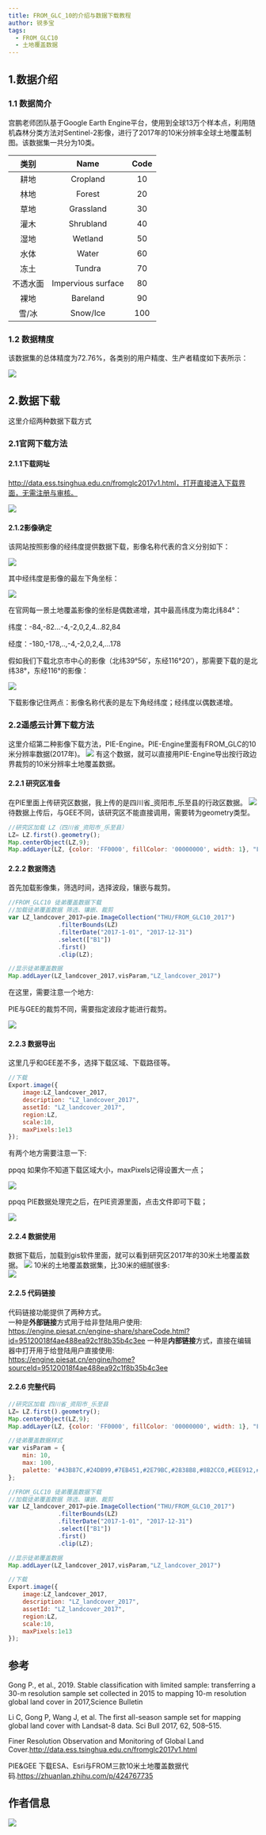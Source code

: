 ```yaml
---
title: FROM_GLC_10的介绍与数据下载教程
author: 锐多宝
tags:
  - FROM_GLC10
  - 土地覆盖数据
---
```

## 1.数据介绍

### 1.1 数据简介

宫鹏老师团队基于Google Earth Engine平台，使用到全球13万个样本点，利用随机森林分类方法对Sentinel-2影像，进行了2017年的10米分辨率全球土地覆盖制图。该数据集一共分为10类。

|   类别   |        Name         | Code |
| :------: | :-----------------: | :--: |
|   耕地   |      Cropland       |  10  |
|   林地   |       Forest        |  20  |
|   草地   |      Grassland      |  30  |
|   灌木   |      Shrubland      |  40  |
|   湿地   |       Wetland       |  50  |
|   水体   |        Water        |  60  |
|   冻土   |       Tundra        |  70  |
| 不透水面 | Impervious  surface |  80  |
|   裸地   |      Bareland       |  90  |
|  雪/冰   |      Snow/Ice       | 100  |

### 1.2 数据精度

该数据集的总体精度为72.76%，各类别的用户精度、生产者精度如下表所示：

![](http://pics.landcover100.com/pics//image/20211204203452.png)

## 2.数据下载

这里介绍两种数据下载方式

### 2.1官网下载方法

#### 2.1.1下载网址

http://data.ess.tsinghua.edu.cn/fromglc2017v1.html，打开直接进入下载界面，无需注册与审核。

![](https://gitee.com/kitmyfaceplease/image_upload/raw/master/img/202112031749311.png)

#### 2.1.2影像确定

该网站按照影像的经纬度提供数据下载，影像名称代表的含义分别如下：

![](http://pics.landcover100.com/pics//image/20211204200300.png)

其中经纬度是影像的最左下角坐标：

![](http://pics.landcover100.com/pics//image/20211204202121.png)

在官网每一景土地覆盖影像的坐标是偶数递增，其中最高纬度为南北纬84°：

纬度：-84,-82...-4,-2,0,2,4...82,84

经度：-180,-178,..,-4,-2,0,2,4,...178

假如我们下载北京市中心的影像（北纬39°56′，东经116°20′），那需要下载的是北纬38°，东经116°的影像：

![](http://pics.landcover100.com/pics//image/20211204201836.png)

下载影像记住两点：影像名称代表的是左下角经纬度；经纬度以偶数递增。

### 2.2遥感云计算下载方法

这里介绍第二种影像下载方法，PIE-Engine。PIE-Engine里面有FROM_GLC的10米分辨率数据(2017年)。
![](http://pics.landcover100.com/pics//image/20211016233628.png) 
有这个数据，就可以直接用PIE-Engine导出按行政边界裁剪的10米分辨率土地覆盖数据。

#### 2.2.1 研究区准备
在PIE里面上传研究区数据，我上传的是四川省_资阳市_乐至县的行政区数据。
![](http://pics.landcover100.com/pics//image/20211016223921.png)
待数据上传后，与GEE不同，该研究区不能直接调用，需要转为geometry类型。
```javascript
//研究区加载 LZ（四川省_资阳市_乐至县）
LZ= LZ.first().geometry(); 
Map.centerObject(LZ,9);    
Map.addLayer(LZ, {color: 'FF0000', fillColor: '00000000', width: 1}, "LZ")
```
#### 2.2.2 数据筛选
首先加载影像集，筛选时间，选择波段，镶嵌与裁剪。
```javascript
//FROM_GLC10 徒弟覆盖数据下载                  
//加载徒弟覆盖数据 筛选、镶嵌、裁剪  
var LZ_landcover_2017=pie.ImageCollection("THU/FROM_GLC10_2017")
              .filterBounds(LZ)
              .filterDate("2017-1-01", "2017-12-31")
              .select(["B1"])
              .first()
              .clip(LZ);

//显示徒弟覆盖数据
Map.addLayer(LZ_landcover_2017,visParam,"LZ_landcover_2017")
```
在这里，需要注意一个地方:  

PIE与GEE的裁剪不同，需要指定波段才能进行裁剪。  

![](http://pics.landcover100.com/pics//image/20211016224900.png)


#### 2.2.3 数据导出
这里几乎和GEE差不多，选择下载区域、下载路径等。
```javascript
//下载
Export.image({
    image:LZ_landcover_2017,
    description: "LZ_landcover_2017",
    assetId: "LZ_landcover_2017",
    region:LZ,
    scale:10,
    maxPixels:1e13
});
```
有两个地方需要注意一下:    

ppqq 如果你不知道下载区域大小，maxPixels记得设置大一点；  

![](http://pics.landcover100.com/pics//image/20211016230727.png)      

ppqq PIE数据处理完之后，在PIE资源里面，点击文件即可下载；  

![](http://pics.landcover100.com/pics//image/20211016225636.png)

#### 2.2.4 数据使用
数据下载后，加载到gis软件里面，就可以看到研究区2017年的30米土地覆盖数据。
![](http://pics.landcover100.com/pics//image/20211016234758.png)
10米的土地覆盖数据集，比30米的细腻很多:  
![](http://pics.landcover100.com/pics//image/20211016235013.png)


#### 2.2.5 代码链接
代码链接功能提供了两种方式。  
一种是**外部链接**方式用于给非登陆用户使用:  
https://engine.piesat.cn/engine-share/shareCode.html?id=95120018f4ae488ea92c1f8b35b4c3ee 
一种是**内部链接**方式，直接在编辑器中打开用于给登陆用户直接使用:    
https://engine.piesat.cn/engine/home?sourceId=95120018f4ae488ea92c1f8b35b4c3ee

#### 2.2.6 完整代码
```javascript
//研究区加载 四川省_资阳市_乐至县
LZ= LZ.first().geometry(); 
Map.centerObject(LZ,9);    
Map.addLayer(LZ, {color: 'FF0000', fillColor: '00000000', width: 1}, "LZ")

//徒弟覆盖数据样式
var visParam = {
    min: 10,
    max: 100,
    palette: '#43B87C,#24DB99,#7EB451,#2E79BC,#2838B8,#8B2CC0,#EEE912,#BC1FA1,#17214F,#B81A74,#B5CF52,#932626,#2B328B,#AA5C5C,#2561E9,#874949,#4ECF61,#AE5151'
};

//FROM_GLC10 徒弟覆盖数据下载                  
//加载徒弟覆盖数据 筛选、镶嵌、裁剪  
var LZ_landcover_2017=pie.ImageCollection("THU/FROM_GLC10_2017")
              .filterBounds(LZ)
              .filterDate("2017-1-01", "2017-12-31")
              .select(["B1"])
              .first()
              .clip(LZ);

//显示徒弟覆盖数据
Map.addLayer(LZ_landcover_2017,visParam,"LZ_landcover_2017")

//下载
Export.image({
    image:LZ_landcover_2017,
    description: "LZ_landcover_2017",
    assetId: "LZ_landcover_2017",
    region:LZ,
    scale:10,
    maxPixels:1e13
});
```

## 参考

Gong P., et al., 2019. Stable classification with limited sample: transferring a 30-m resolution sample set collected in 2015 to mapping 10-m resolution global land cover in 2017,Science Bulletin

Li C, Gong P, Wang J, et al. The first all-season sample set for mapping global land cover with Landsat-8 data. Sci Bull 2017, 62, 508–515.

Finer Resolution Observation and Monitoring of Global Land Cover.http://data.ess.tsinghua.edu.cn/fromglc2017v1.html

PIE&GEE 下载ESA、Esri与FROM三款10米土地覆盖数据代码.https://zhuanlan.zhihu.com/p/424767735

## 作者信息

![](http://pics.landcover100.com/pics//image/20211128044430.png)
